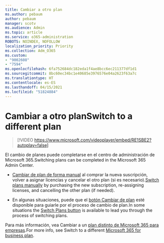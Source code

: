 ```yaml
---
title: Cambiar a otro plan
ms.author: pebaum
author: pebaum
manager: scotv
ms.audience: Admin
ms.topic: article
ms.service: o365-administration
ROBOTS: NOINDEX, NOFOLLOW
localization_priority: Priority
ms.collection: Adm_O365
ms.custom:
- "9002608"
- "7594"
ms.openlocfilehash: 6fa752684dc182eda1f4ae8bcc6ec211377df1d1
ms.sourcegitcommit: 8bc60ec34bc1e40685e3976576e04a2623f63a7c
ms.translationtype: HT
ms.contentlocale: es-ES
ms.lasthandoff: 04/15/2021
ms.locfileid: "51824884"
---
```

# <a name="switch-to-a-different-plan"></a><span data-ttu-id="a9e99-102">Cambiar a otro plan</span><span class="sxs-lookup"><span data-stu-id="a9e99-102">Switch to a different plan</span></span>

> [!VIDEO https://www.microsoft.com/videoplayer/embed/RE1SBE2?autoplay=false]

<span data-ttu-id="a9e99-103">El cambio de planes puede completarse en el centro de administración de Microsoft 365.</span><span class="sxs-lookup"><span data-stu-id="a9e99-103">Switching plans can be completed in the Microsoft 365 Admin Center.</span></span>

- <span data-ttu-id="a9e99-104">[Cambiar de plan de forma manual](https://docs.microsoft.com/microsoft-365/commerce/subscriptions/switch-plans-manually) al comprar la nueva suscripción, volver a asignar licencias y cancelar el otro plan (si es necesario).</span><span class="sxs-lookup"><span data-stu-id="a9e99-104">[Switch plans manually](https://docs.microsoft.com/microsoft-365/commerce/subscriptions/switch-plans-manually) by purchasing the new subscription, re-assigning licenses, and cancelling the other plan (if needed).</span></span>

- <span data-ttu-id="a9e99-105">En algunas situaciones, puede que el [botón Cambiar de plan](https://docs.microsoft.com/microsoft-365/commerce/subscriptions/switch-to-a-different-plan#use-the-switch-plans-button) esté disponible para guiarle por el proceso de cambio de plan.</span><span class="sxs-lookup"><span data-stu-id="a9e99-105">In some situations the [Switch Plans button](https://docs.microsoft.com/microsoft-365/commerce/subscriptions/switch-to-a-different-plan#use-the-switch-plans-button) is available to lead you through the process of switching plans.</span></span>

<span data-ttu-id="a9e99-106">Para más información, vea Cambiar a un [plan distinto de Microsoft 365 para empresas](https://docs.microsoft.com/microsoft-365/commerce/subscriptions/switch-to-a-different-plan).</span><span class="sxs-lookup"><span data-stu-id="a9e99-106">For more info, see Switch to a different [Microsoft 365 for business plan](https://docs.microsoft.com/microsoft-365/commerce/subscriptions/switch-to-a-different-plan).</span></span>
